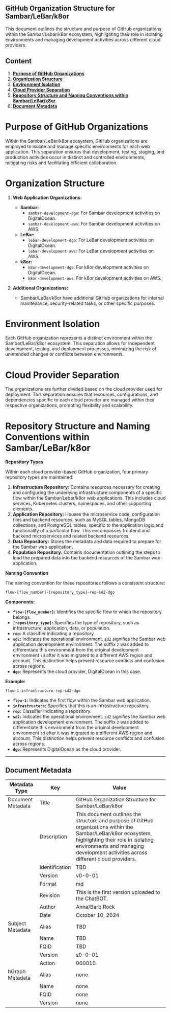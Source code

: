 ## GitHub Organization Structure for Sambar/LeBar/k8or

This document outlines the structure and purpose of GitHub organizations within the Sambar/Lebar/k8or ecosystem, highlighting their role in isolating environments and managing development activities across different cloud providers.

## Content

1. **[Purpose of GitHub Organizations](#Purpose-of-GitHub-Organizations)**
2. **[Organization Structure](#Organization-Structure)**
3. **[Environment Isolation](#Environment-Isolation)**
4. **[Cloud Provider Separation](#Cloud-Provider-Separation)**
5. **[Repository Structure and Naming Conventions within Sambar/LeBar/k8or](#Repository-Structure-and-Naming-Conventions-within-Sambar-LeBar-k8or)**
6. **[Document Metadata](#Document-Metadata)**

<h1 id="Purpose-of-GitHub-Organizations">Purpose of GitHub Organizations</h1>

Within the Sambar/LeBar/k8or ecosystem, GitHub organizations are employed to isolate and manage specific environments for each web application. This separation ensures that development, testing, staging, and production activities occur in distinct and controlled environments, mitigating risks and facilitating efficient collaboration.

<h1 id="Organization-Structure">Organization Structure</h1>

1. **Web Application Organizations:**
   * **Sambar:**
     - `sambar-development-dgo`: For Sambar development activities on DigitalOcean.
     - `sambar-development-aws`: For Sambar development activities on AWS.
   * **LeBar:**
     - `lebar-development-dgo`: For LeBar development activities on DigitalOcean.
     - `lebar-development-aws`: For LeBar development activities on AWS.
   * **k8or:**
     - `k8or-development-dgo`: For k8or development activities on DigitalOcean.
     - `k8or-development-aws`: For k8or development activities on AWS.

2. **Additional Organizations:**
   * Sambar/LeBar/k8or have additional GitHub organizations for internal maintenance, security-related tasks, or other specific purposes.

<h1 id="Environment-Isolation">Environment Isolation</h1>

Each GitHub organization represents a distinct environment within the Sambar/LeBar/k8or ecosystem. This separation allows for independent development, testing, and deployment processes, minimizing the risk of unintended changes or conflicts between environments.

<h1 id="Cloud-Provider-Separation">Cloud Provider Separation</h1>

The organizations are further divided based on the cloud provider used for deployment. This separation ensures that resources, configurations, and dependencies specific to each cloud provider are managed within their respective organizations, promoting flexibility and scalability.

<h1 id="Repository-Structure-and-Naming-Conventions-within-Sambar-LeBar-k8or">Repository Structure and Naming Conventions within Sambar/LeBar/k8or</h1>

**Repository Types**

Within each cloud provider-based GitHub organization, four primary repository types are maintained:

1. **Infrastructure Repository:** Contains resources necessary for creating and configuring the underlying infrastructure components of a specific flow within the Sambar/Lebar/k8or web applications. This includes cloud services, Kubernetes clusters, namespaces, and other supporting elements.
2. **Application Repository:** Houses the microservice code, configuration files and backend resources, such as MySQL tables, MongoDB collections, and PostgreSQL tables, specific to the application logic and functionality of a particular flow. This encompasses frontend and backend microservices and related backend resources.
3. **Data Repository:** Stores the metadata and data required to prepare for the Sambar web application.
4. **Population Repository:** Contains documentation outlining the steps to load the prepared data into the backend resources of the Sambar web application.

**Naming Convention**

The naming convention for these repositories follows a consistent structure:

```
flow-[flow_number]-[repository_type]-rep-sd2-dgo
```

**Components:**

* **`flow-[flow_number]`:** Identifies the specific flow to which the repository belongs.
* **`[repository_type]`:** Specifies the type of repository, such as infrastructure, application, data, or population.
* **`rep`:** A classifier indicating a repository.
* **`sd2`:** Indicates the operational environment. `sd2` signifies the Sambar web application development environment. The suffix `2` was added to differentiate this environment from the original development environment `sd` after it was migrated to a different AWS region and account. This distinction helps prevent resource conflicts and confusion across regions.
* **`dgo`:** Represents the cloud provider, DigitalOcean in this case.

**Example:**

`flow-1-infrastructure-rep-sd2-dgo`

* **`flow-1`:** Indicates the first flow within the Sambar web application.
* **`infrastructure`:** Specifies that this is an infrastructure repository.
* **`rep`:** Classifier indicating a repository.
* **`sd2`:** Indicates the operational environment. `sd2` signifies the Sambar web application development environment. The suffix `2` was added to differentiate this environment from the original development environment `sd` after it was migrated to a different AWS region and account. This distinction helps prevent resource conflicts and confusion across regions.
* **`dgo`:** Represents DigitalOcean as the cloud provider.

---

<h2 id="Document-Metadata">Document Metadata</h2>

| Metadata Type | Key | Value |
|---|---|---|
| Document Metadata | Title | GitHub Organization Structure for Sambar/LeBar/k8or |
| | Description | This document outlines the structure and purpose of GitHub organizations within the Sambar/LeBar/k8or ecosystem, highlighting their role in isolating environments and managing development activities across different cloud providers. |
| | Identification | TBD | |
| | Version | v0-0-01 | |
| | Format | md | |
| | Revision | This is the first version uploaded to the ChatBOT. |
| | Author | Anna/Barb.Rock |
| | Date | October 10, 2024 |
| Subject Metadata | Alias | TBD |
| |  Name | TBD |
| |  FQID | TBD |
| |  Version | s0-0-01 |
| |  Action | 000010 |
| hGraph Metadata | Alias | none |
| |  Name | none |
| |  FQID | none |
| |  Version | none |